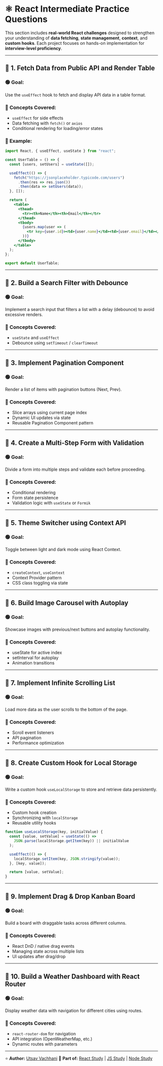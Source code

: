 
# ⚛️ **React Intermediate Practice Questions**

This section includes **real-world React challenges** designed to strengthen your understanding of **data fetching**, **state management**, **context**, and **custom hooks**.
Each project focuses on hands-on implementation for **interview-level proficiency**.

---

## 🧩 **1. Fetch Data from Public API and Render Table**

### 🟢 **Goal:**

Use the `useEffect` hook to fetch and display API data in a table format.

### 🧠 **Concepts Covered:**

* `useEffect` for side effects
* Data fetching with `fetch()` or `axios`
* Conditional rendering for loading/error states

### 🧪 **Example:**

```jsx
import React, { useEffect, useState } from "react";

const UserTable = () => {
  const [users, setUsers] = useState([]);

  useEffect(() => {
    fetch("https://jsonplaceholder.typicode.com/users")
      .then(res => res.json())
      .then(data => setUsers(data));
  }, []);

  return (
    <table>
      <thead>
        <tr><th>Name</th><th>Email</th></tr>
      </thead>
      <tbody>
        {users.map(user => (
          <tr key={user.id}><td>{user.name}</td><td>{user.email}</td></tr>
        ))}
      </tbody>
    </table>
  );
};

export default UserTable;
```

---

## 🧩 **2. Build a Search Filter with Debounce**

### 🟢 **Goal:**

Implement a search input that filters a list with a delay (debounce) to avoid excessive renders.

### 🧠 **Concepts Covered:**

* `useState` and `useEffect`
* Debounce using `setTimeout` / `clearTimeout`

---

## 🧩 **3. Implement Pagination Component**

### 🟢 **Goal:**

Render a list of items with pagination buttons (Next, Prev).

### 🧠 **Concepts Covered:**

* Slice arrays using current page index
* Dynamic UI updates via state
* Reusable Pagination Component pattern

---

## 🧩 **4. Create a Multi-Step Form with Validation**

### 🟢 **Goal:**

Divide a form into multiple steps and validate each before proceeding.

### 🧠 **Concepts Covered:**

* Conditional rendering
* Form state persistence
* Validation logic with `useState` or `Formik`

---

## 🧩 **5. Theme Switcher using Context API**

### 🟢 **Goal:**

Toggle between light and dark mode using React Context.

### 🧠 **Concepts Covered:**

* `createContext`, `useContext`
* Context Provider pattern
* CSS class toggling via state

---

## 🧩 **6. Build Image Carousel with Autoplay**

### 🟢 **Goal:**

Showcase images with previous/next buttons and autoplay functionality.

### 🧠 **Concepts Covered:**

* useState for active index
* setInterval for autoplay
* Animation transitions

---

## 🧩 **7. Implement Infinite Scrolling List**

### 🟢 **Goal:**

Load more data as the user scrolls to the bottom of the page.

### 🧠 **Concepts Covered:**

* Scroll event listeners
* API pagination
* Performance optimization

---

## 🧩 **8. Create Custom Hook for Local Storage**

### 🟢 **Goal:**

Write a custom hook `useLocalStorage` to store and retrieve data persistently.

### 🧠 **Concepts Covered:**

* Custom hook creation
* Synchronizing with `localStorage`
* Reusable utility hooks

```jsx
function useLocalStorage(key, initialValue) {
  const [value, setValue] = useState(() => 
    JSON.parse(localStorage.getItem(key)) || initialValue
  );

  useEffect(() => {
    localStorage.setItem(key, JSON.stringify(value));
  }, [key, value]);

  return [value, setValue];
}
```

---

## 🧩 **9. Implement Drag & Drop Kanban Board**

### 🟢 **Goal:**

Build a board with draggable tasks across different columns.

### 🧠 **Concepts Covered:**

* React DnD / native drag events
* Managing state across multiple lists
* UI updates after drag/drop

---

## 🧩 **10. Build a Weather Dashboard with React Router**

### 🟢 **Goal:**

Display weather data with navigation for different cities using routes.

### 🧠 **Concepts Covered:**

* `react-router-dom` for navigation
* API integration (OpenWeatherMap, etc.)
* Dynamic routes with parameters

---

⭐ **Author:** [Utsav Vachhani](https://github.com/utsavvachhani)
📘 **Part of:** [React Study](../../../REACT-STUDY/) | [JS Study](../../../JS-STUDY/) | [Node Study](../../../Node-STUDY/)
